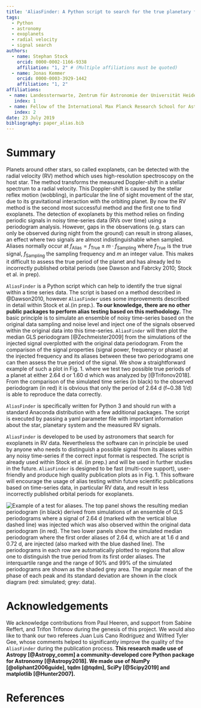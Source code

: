 ```yaml
---
title: 'AliasFinder: A Python script to search for the true planetary frequency within radial velocity data'
tags:
  - Python
  - astronomy
  - exoplanets
  - radial velocity
  - signal search
authors:
  - name: Stephan Stock
    orcid: 0000-0002-1166-9338
    affiliation: "1, 2" # (Multiple affiliations must be quoted)
  - name: Jonas Kemmer
    orcid: 0000-0003-3929-1442
    affiliation: "1, 2"
affiliations:
 - name: Landessternwarte, Zentrum für Astronomie der Universität Heidelberg, Königstuhl 12, 69117 Heidelberg, Germany
   index: 1
 - name: Fellow of the International Max Planck Research School for Astronomy and Cosmic Physics at the University of Heidelberg (IMPRS-HD)
   index: 2
date: 23 July 2019
bibliography: paper_alias.bib
---
```


# Summary

Planets around other stars, so called exoplanets, can be detected with the radial
velocity (RV) method which uses high-resolution spectroscopy on the host star. The method transforms the
measured Doppler-shift in a stellar spectrum to a radial velocity.
This Doppler-shift is caused by the stellar reflex motion (wobbling),
in particular the line of sight movement of the star, due to its gravitational interaction with the orbiting planet.
By now the RV method is the second most successful method and the first one to find exoplanets.
The detection of exoplanets by this method relies
on finding periodic signals in noisy time-series data (RVs over time) using a periodogram analysis.
However, gaps in the observations (e.g. stars can only be observed during night from the ground)
can result in strong aliases, an effect where two signals are almost indistinguishable when sampled. Aliases
normally occur at $f_{\text{Alias}}=f_{\text{True}}\pm m \cdot f_{\text{Sampling}}$ where $f_{\text{True}}$
is the true signal, $f_{\text{Sampling}}$ the sampling frequency and $m$ an integer value.
This makes it difficult to assess the true period of the planet and has already led to incorrectly published
orbital periods (see Dawson and Fabrcky 2010; Stock et al. in prep).

``AliasFinder`` is a Python script which can help to identify the true signal within a time series data.
The script is based on a method described in @Dawson2010, however ``AliasFinder`` uses some improvements described
in detail within Stock et al.(in prep.). **To our knowledge, there are no other public packages to perform alias testing based on this methodology.** The basic principle is to simulate an ensemble of noisy time-series based on the
original data sampling and noise level and inject one of the signals observed within the original data into this time-series.
 ``AliasFinder`` will then plot the median GLS periodogram [@Zechmeister2009] from the simulations of the injected
signal overplotted with the original data periodogram. From the comparison of the signal properties (signal power,
frequency or phase) at the injected frequency and its aliases between these two periodograms one can
then assess the true period of the signal. We show a straightforward example of such a plot in Fig. 1. where we test two possible true periods of a
planet at either 2.64 d or 1.60 d which was analyzed by [@Trifonov2018]. From the comparison of the simulated time series (in black) to the observed periodogram (in red) it is obvious that only the period of 2.64 d (f~0.38 1/d) is able to reproduce the data correctly.

``AliasFinder`` is specifically written for Python 3 and should run with a standard Anaconda distribution
with a few additional packages. The script is executed by passing a yaml parameter file with important information
about the star, planetary system and the measured RV signals.  

``AliasFinder`` is developed to be used by astronomers that search for exoplanets in RV data. Nevertheless
the software can in principle be used by anyone who needs to distinguish a possible signal from its aliases
within any noisy time-series if the correct input format is respected. The script is already
used within Stock et al. (in prep.) and will be used in further studies in the future.
``AliasFinder`` is designed to be fast (multi-core support), user-friendly and produce high quality publication plots as in Fig. 1.
This software will encourage the usage of alias testing within future scientific publications based on time-series data,
in particular RV data, and result in less incorrectly published orbital periods for exoplanets.

![Example of a test for aliases. The top panel shows the resulting median periodogram (in black) derived from simulations of an ensemble of GLS periodograms where a signal of 2.64 d (marked with the vertical blue dashed line) was injected which was also observed within the original data periodogram (in red).
The two lower panels show the simulated median periodogram where the first order aliases of 2.64 d, which are at 1.6 d and 0.72 d, are injected (also marked with the blue dashed line). The periodograms in each row are automatically plotted to regions that allow one to distinguish the true period from its first order aliases. The interquartile range and the range of 90\% and 99\% of the simulated periodograms are shown as the shaded grey area.
The angular mean of the phase of each peak and its standard deviation
are shown in the clock diagram (red: simulated; grey: data).](example2.png)

# Acknowledgements

We acknowledge contributions from Paul Heeren, and support from Sabine Reffert,
and Trifon Trifonov during the genesis of this project. We would also like to thank our two referees Juan Luis Cano Rodríguez and Wilfred Tyler Gee, whose comments helped to significantly improve the quality of the ``AliasFinder`` during the publication process. **This research made use of Astropy [@Astropy_comm] a community-developed core Python package for Astronomy [@Astropy2018]. We made use of NumPy [@oliphant2006guide], tqdm [@tqdm], SciPy [@Scipy2019] and matplotlib [@Hunter2007].**

# References
